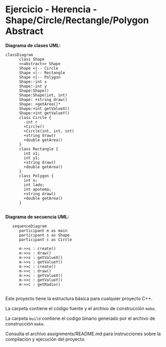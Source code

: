 # Ejercicio - Herencia - Shape/Circle/Rectangle/Polygon Abstract

**Diagrama de clases UML:**

```mermaid
classDiagram
      class Shape
      <<abstract>> Shape
      Shape <|-- Circle
      Shape <|-- Rectangle
      Shape <|-- Polygon
      Shape:-int x
      Shape:-int y
      Shape:Shape()
      Shape:Shape(int, int)
      Shape: +string draw()
      Shape: +getArea()*
      Shape:+int getValueX()
      Shape:+int getValueY()
      class Circle {
        -int r
        +Circle()
        +Circle(int, int, int)
        +string draw()
        +double getArea()
      }
      class Rectangle {
        int x1;
        int y1;
        +string draw()
        +double getArea()
      }
      class Polygon {
        int n;
        int lado;
        int apotema;
        +string draw()
        +double getArea()
      }
        

```

**Diagrama de secuencia UML:**
```mermaid
   sequenceDiagram
      participant m as main
      participant s as Shape
      participant c as Circle
      
      m->>s : create()
      m->>s : draw()
      m->>s : getValueX()
      m->>s : getValueY()
      m->>c : create()
      m->>c : draw()
      m->>c : getValueX()
      m->>c : getValueY()
      m->>c : getRadio()
      
```

Este proyecto tiene la estructura básica para cualquier proyecto C++. 

La carpeta contiene el código fuente y el archivo de construcción ```make```.

La carpeta `build` contiene el codigo binario generado por el archivo de construcción ```make```.

Consulta el archivo assignments/README.md para instrucciones sobre la compilación y ejecución del proyecto.
